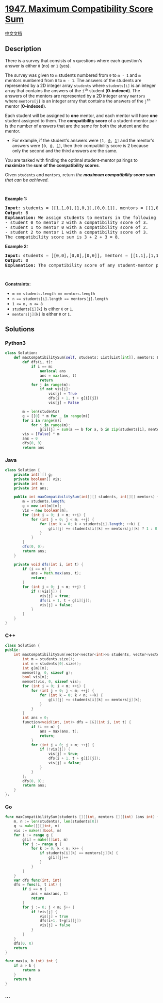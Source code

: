 # [1947. Maximum Compatibility Score Sum](https://leetcode.com/problems/maximum-compatibility-score-sum)

[中文文档](/solution/1900-1999/1947.Maximum%20Compatibility%20Score%20Sum/README.md)

## Description

<p>There is a survey that consists of <code>n</code> questions where each question&#39;s answer is either <code>0</code> (no) or <code>1</code> (yes).</p>

<p>The survey was given to <code>m</code> students numbered from <code>0</code> to <code>m - 1</code> and <code>m</code> mentors numbered from <code>0</code> to <code>m - 1</code>. The answers of the students are represented by a 2D integer array <code>students</code> where <code>students[i]</code> is an integer array that contains the answers of the <code>i<sup>th</sup></code> student (<strong>0-indexed</strong>). The answers of the mentors are represented by a 2D integer array <code>mentors</code> where <code>mentors[j]</code> is an integer array that contains the answers of the <code>j<sup>th</sup></code> mentor (<strong>0-indexed</strong>).</p>

<p>Each student will be assigned to <strong>one</strong> mentor, and each mentor will have <strong>one</strong> student assigned to them. The <strong>compatibility score</strong> of a student-mentor pair is the number of answers that are the same for both the student and the mentor.</p>

<ul>
	<li>For example, if the student&#39;s answers were <code>[1, <u>0</u>, <u>1</u>]</code> and the mentor&#39;s answers were <code>[0, <u>0</u>, <u>1</u>]</code>, then their compatibility score is 2 because only the second and the third answers are the same.</li>
</ul>

<p>You are tasked with finding the optimal student-mentor pairings to <strong>maximize</strong> the<strong> sum of the compatibility scores</strong>.</p>

<p>Given <code>students</code> and <code>mentors</code>, return <em>the <strong>maximum compatibility score sum</strong> that can be achieved.</em></p>

<p>&nbsp;</p>
<p><strong class="example">Example 1:</strong></p>

<pre>
<strong>Input:</strong> students = [[1,1,0],[1,0,1],[0,0,1]], mentors = [[1,0,0],[0,0,1],[1,1,0]]
<strong>Output:</strong> 8
<strong>Explanation:</strong>&nbsp;We assign students to mentors in the following way:
- student 0 to mentor 2 with a compatibility score of 3.
- student 1 to mentor 0 with a compatibility score of 2.
- student 2 to mentor 1 with a compatibility score of 3.
The compatibility score sum is 3 + 2 + 3 = 8.
</pre>

<p><strong class="example">Example 2:</strong></p>

<pre>
<strong>Input:</strong> students = [[0,0],[0,0],[0,0]], mentors = [[1,1],[1,1],[1,1]]
<strong>Output:</strong> 0
<strong>Explanation:</strong> The compatibility score of any student-mentor pair is 0.
</pre>

<p>&nbsp;</p>
<p><strong>Constraints:</strong></p>

<ul>
	<li><code>m == students.length == mentors.length</code></li>
	<li><code>n == students[i].length == mentors[j].length</code></li>
	<li><code>1 &lt;= m, n &lt;= 8</code></li>
	<li><code>students[i][k]</code> is either <code>0</code> or <code>1</code>.</li>
	<li><code>mentors[j][k]</code> is either <code>0</code> or <code>1</code>.</li>
</ul>

## Solutions

<!-- tabs:start -->

### **Python3**

```python
class Solution:
    def maxCompatibilitySum(self, students: List[List[int]], mentors: List[List[int]]) -> int:
        def dfs(i, t):
            if i == m:
                nonlocal ans
                ans = max(ans, t)
                return
            for j in range(m):
                if not vis[j]:
                    vis[j] = True
                    dfs(i + 1, t + g[i][j])
                    vis[j] = False

        m = len(students)
        g = [[0] * m for _ in range(m)]
        for i in range(m):
            for j in range(m):
                g[i][j] = sum(a == b for a, b in zip(students[i], mentors[j]))
        vis = [False] * m
        ans = 0
        dfs(0, 0)
        return ans
```

### **Java**

```java
class Solution {
    private int[][] g;
    private boolean[] vis;
    private int m;
    private int ans;

    public int maxCompatibilitySum(int[][] students, int[][] mentors) {
        m = students.length;
        g = new int[m][m];
        vis = new boolean[m];
        for (int i = 0; i < m; ++i) {
            for (int j = 0; j < m; ++j) {
                for (int k = 0; k < students[i].length; ++k) {
                    g[i][j] += students[i][k] == mentors[j][k] ? 1 : 0;
                }
            }
        }
        dfs(0, 0);
        return ans;
    }

    private void dfs(int i, int t) {
        if (i == m) {
            ans = Math.max(ans, t);
            return;
        }
        for (int j = 0; j < m; ++j) {
            if (!vis[j]) {
                vis[j] = true;
                dfs(i + 1, t + g[i][j]);
                vis[j] = false;
            }
        }
    }
}
```

### **C++**

```cpp
class Solution {
public:
    int maxCompatibilitySum(vector<vector<int>>& students, vector<vector<int>>& mentors) {
        int m = students.size();
        int n = students[0].size();
        int g[m][m];
        memset(g, 0, sizeof g);
        bool vis[m];
        memset(vis, 0, sizeof vis);
        for (int i = 0; i < m; ++i) {
            for (int j = 0; j < m; ++j) {
                for (int k = 0; k < n; ++k) {
                    g[i][j] += students[i][k] == mentors[j][k];
                }
            }
        }
        int ans = 0;
        function<void(int, int)> dfs = [&](int i, int t) {
            if (i == m) {
                ans = max(ans, t);
                return;
            }
            for (int j = 0; j < m; ++j) {
                if (!vis[j]) {
                    vis[j] = true;
                    dfs(i + 1, t + g[i][j]);
                    vis[j] = false;
                }
            }
        };
        dfs(0, 0);
        return ans;
    }
};
```

### **Go**

```go
func maxCompatibilitySum(students [][]int, mentors [][]int) (ans int) {
	m, n := len(students), len(students[0])
	g := make([][]int, m)
	vis := make([]bool, m)
	for i := range g {
		g[i] = make([]int, m)
		for j := range g {
			for k := 0; k < n; k++ {
				if students[i][k] == mentors[j][k] {
					g[i][j]++
				}
			}
		}
	}
	var dfs func(int, int)
	dfs = func(i, t int) {
		if i == m {
			ans = max(ans, t)
			return
		}
		for j := 0; j < m; j++ {
			if !vis[j] {
				vis[j] = true
				dfs(i+1, t+g[i][j])
				vis[j] = false
			}
		}
	}
	dfs(0, 0)
	return
}

func max(a, b int) int {
	if a > b {
		return a
	}
	return b
}
```

### **...**

```

```

<!-- tabs:end -->
